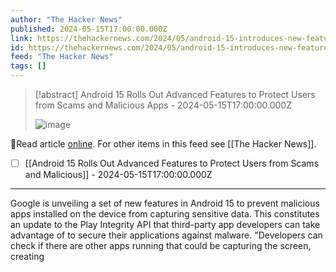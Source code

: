 ```yaml
---
author: "The Hacker News"
published: 2024-05-15T17:00:00.000Z
link: https://thehackernews.com/2024/05/android-15-introduces-new-features-to.html
id: https://thehackernews.com/2024/05/android-15-introduces-new-features-to.html
feed: "The Hacker News"
tags: []
---
```

> [!abstract] Android 15 Rolls Out Advanced Features to Protect Users from Scams and Malicious
                Apps - 2024-05-15T17:00:00.000Z
>
> ![image](https://blogger.googleusercontent.com/img/b/R29vZ2xl/AVvXsEhjzmzJIldOiZh2c4S9W_dAr7OIpkKAYlProKSmMCr0WI30vVIfl9ynDpMLu9_Z-Fr9kIEV0rvm7TZOotA5d79_htMnvCLYW12I_enFTHhlAEfqNnk5_hAaNp6hGqGdr9dIxSX2hVKZcQVuGFb-ajdN_k1pN1VwtZ_ywDtPJnll3oM_dSdz1JXVkdk__agp/s1600/malware.png)

🔗Read article [online](https://thehackernews.com/2024/05/android-15-introduces-new-features-to.html). For other items in this feed see [[The Hacker News]].

- [ ] [[Android 15 Rolls Out Advanced Features to Protect Users from Scams and Malicious]] - 2024-05-15T17:00:00.000Z
- - -
Google is unveiling a set of new features in Android 15 to prevent malicious apps installed on the device from capturing sensitive data. This constitutes an update to the Play Integrity API that third-party app developers can take advantage of to secure their applications against malware. "Developers can check if there are other apps running that could be capturing the screen, creating
